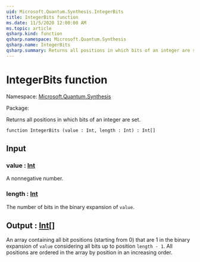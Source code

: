 ```yaml
---
uid: Microsoft.Quantum.Synthesis.IntegerBits
title: IntegerBits function
ms.date: 11/5/2020 12:00:00 AM
ms.topic: article
qsharp.kind: function
qsharp.namespace: Microsoft.Quantum.Synthesis
qsharp.name: IntegerBits
qsharp.summary: Returns all positions in which bits of an integer are set.
---
```


# IntegerBits function

Namespace: [Microsoft.Quantum.Synthesis](xref:Microsoft.Quantum.Synthesis)

Package: [](https://nuget.org/packages/)


Returns all positions in which bits of an integer are set.

```qsharp
function IntegerBits (value : Int, length : Int) : Int[]
```


## Input

### value : [Int](xref:microsoft.quantum.lang-ref.int)

A nonnegative number.


### length : [Int](xref:microsoft.quantum.lang-ref.int)

The number of bits in the binary expansion of `value`.



## Output : [Int](xref:microsoft.quantum.lang-ref.int)[]

An array containing all bit positions (starting from 0) that are 1 inthe binary expansion of `value` considering all bits up to position`length - 1`.  All positions are ordered in the array by position in anincreasing order.